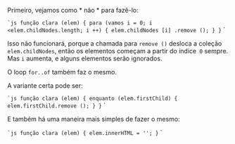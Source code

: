 
Primeiro, vejamos como * não * para fazê-lo:

`` `js
função clara (elem) {
para (vamos i = 0; i <elem.childNodes.length; i ++) {
elem.childNodes [i] .remove ();
}
}
`` `

Isso não funcionará, porque a chamada para `remove ()` desloca a coleção `elem.childNodes`, então os elementos começam a partir do índice` 0` sempre. Mas `i` aumenta, e alguns elementos serão ignorados.

O loop `for..of` também faz o mesmo.

A variante certa pode ser:

`` `js
função clara (elem) {
enquanto (elem.firstChild) {
elem.firstChild.remove ();
}
}
`` `

E também há uma maneira mais simples de fazer o mesmo:

`` `js
função clara (elem) {
elem.innerHTML = '';
}
`` `
